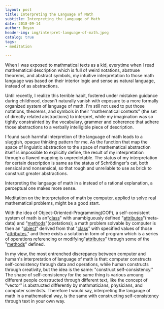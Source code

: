 ```yaml
---
layout: post
title: Interpreting the Language of Math
subtitle: Interpreting the Language of Math
date: 2018-09-14
author: Boyan
header-img: img/interpret-language-of-math.jpeg
catalog: true
tags:
- meditation

---
```

When I was exposed to mathmatical texts as a kid, everytime when I read mathematical description which is full of weird notations, abstruse theorems, and abstract symbols, my intuitive interpretation to those math language was based on their interior logic and sense as natural language, instead of as abstractions.

Until recently, I realize this terrible habit, fostered under mistaken guidance during childhood, doesn't naturally vanish with exposure to a more formally organized system of language of math. I'm still not used to put those notations, theorems, and symbols in their “mathematical contexts” (the set of directly related abstractions) to interpret, while my imagination was so tightly constrainted by the vocabulary, grammer and coherence that adhere those abstractions to a verbally intelligible piece of description.

I found such harmful interpretion of the language of math leads to a slaggish, opaque thinking pattern for me. As the function that map the space of linguistic abstraction to the space of mathematical abstraction itself is impossible to explicitly define, the result of my interpretation through a flawed mapping is unpredictable. The status of my interpretation for certain description is same as the status of Schrödinger's cat, both sensical and nonsensical, so that rough and unreliable to use as brick to construct greater abstractions.

Interpreting the langauge of math in a  instead of a rational explanation, a perceptual one makes more sense.

Meditation on the interpretation of math by computer, applied to solve real mathematical problems, might be a good start.

With the idea of Object-Oriented-Programming(OOP), a self-consistent system of math is an"[class](https://www.wikiwand.com/en/Class_(computer_programming))" with unambiguously defined "[attributes](https://www.wikiwand.com/en/Attribute_(computing))"(meta-data) and "[methods](https://www.wikiwand.com/en/Method_(computer_programming))"(opetations); a math problem solvable by computer is then an "[object](https://www.wikiwand.com/en/Object_(computer_science))" derived from that "[class](https://www.wikiwand.com/en/Class_(computer_programming))" with specified values of those "[attributes](https://www.wikiwand.com/en/Attribute_(computing))," and there exists a solution in form of program which is a series of operations referencing or modifying"[attributes](https://www.wikiwand.com/en/Attribute_(computing))" through some of the "[methods](https://www.wikiwand.com/en/Method_(computer_programming))" defined.

In my view, the most entrenched discrepancy between computer and human's interpretation of language of math is that: computer constructs self-consistency through data and operations, while human constructs through creativity, but the idea is the same: "construct self-consistency." The shape of self-consistency for the same thing is various amoung different people constructed through different text, like the concept of "vector" is abstructed differently by mathmaticians, physicians, and computer scientists. Therefore I would say, interpreting the langauge of math in a mathematical way, is the same with constructing self-consistency through text in your own way.